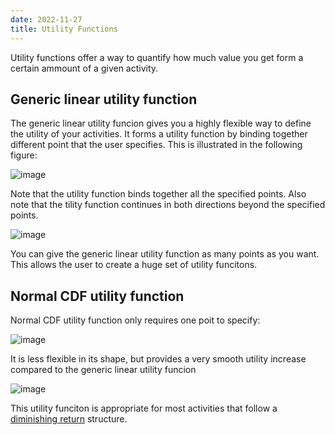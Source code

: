 ```yaml
---
date: 2022-11-27
title: Utility Functions
---
```

Utility functions offer a way to quantify how much value you get form a certain ammount of a given activity. 

## Generic linear utility function

The generic linear utility funcion gives you a highly flexible way to define the utility of your activities. It forms a utility function by binding together different point that the user specifies. This is illustrated in the following figure: 

![image](https://user-images.githubusercontent.com/44125052/204153528-cada2b6b-0629-4dc1-ab60-3d8e0f3ed8c9.png)

Note that the utility function binds together all the specified points. Also note that the tility function continues in both directions beyond the specified points. 

![image](https://user-images.githubusercontent.com/44125052/204153667-8ae7d0ce-cb7f-46db-b1c7-e56c67176a5f.png)

You can give the generic linear utility function as many points as you want. This allows the user to create a huge set of utility funcitons. 

## Normal CDF utility function

Normal CDF utility function only requires one poit to specify:

![image](https://user-images.githubusercontent.com/44125052/204153621-f1f922e4-0517-468f-b263-a4efa22ee763.png)

It is less flexible in its shape, but provides a very smooth utility increase compared to the generic linear utility funcion 

![image](https://user-images.githubusercontent.com/44125052/204153601-8919ef50-30a3-4d2c-af12-d8481e84233d.png)

This utility funciton is appropriate for most activities that follow a [diminishing return](https://en.wikipedia.org/wiki/Diminishing_returns) structure.
